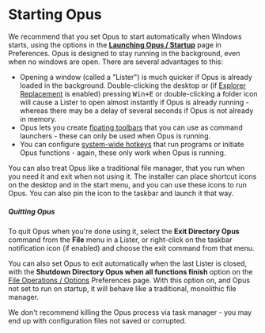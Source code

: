 # Starting Opus

We recommend that you set Opus to start automatically when Windows starts, using the options in the **[Launching Opus / Startup](/Manual/preferences/preferences_categories/launching_opus/launching_opus_on_startup.md)** page in Preferences. Opus is designed to stay running in the background, even when no windows are open. There are several advantages to this:

- Opening a window (called a "Lister") is much quicker if Opus is already loaded in the background. Double-clicking the desktop or (if [Explorer Replacement](/Manual/basic_concepts/explorer_replacement.md) is enabled) pressing <kbd>Win+E</kbd> or double-clicking a folder icon will cause a Lister to open almost instantly if Opus is already running - whereas there may be a delay of several seconds if Opus is not already in memory.
- Opus lets you create [floating toolbars](/Manual/additional_functionality/floating_toolbars/RAEDME.md) that you can use as command launchers - these can only be used when Opus is running.
- You can configure [system-wide hotkeys](/Manual/additional_functionality/system-wide_hotkeys.md) that run programs or initiate Opus functions - again, these only work when Opus is running.

You can also treat Opus like a traditional file manager, that you run when you need it and exit when not using it. The installer can place shortcut icons on the desktop and in the start menu, and you can use these icons to run Opus. You can also pin the icon to the taskbar and launch it that way.

##### Quitting Opus

To quit Opus when you're done using it, select the **Exit Directory Opus** command from the **File** menu in a Lister, or right-click on the taskbar notification icon (if enabled) and choose the exit command from that menu.

You can also set Opus to exit automatically when the last Lister is closed, with the **Shutdown Directory Opus when all functions finish** option on the [File Operations / Options](/Manual/preferences/preferences_categories/file_operations/options.md) Preferences page. With this option on, and Opus not set to run on startup, it will behave like a traditional, monolithic file manager.

We don't recommend killing the Opus process via task manager - you may end up with configuration files not saved or corrupted.
